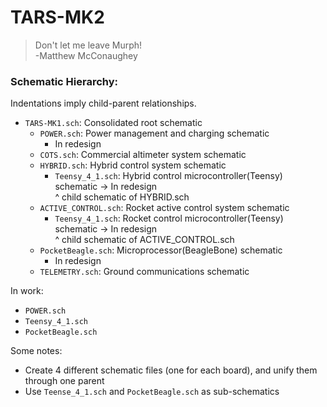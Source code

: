 # TARS-MK2

> Don't let me leave Murph!\
> -Matthew McConaughey
    
### Schematic Hierarchy:

Indentations imply child-parent relationships.

- `TARS-MK1.sch`: Consolidated root schematic
  - `POWER.sch`: Power management and charging schematic
    - In redesign
  - `COTS.sch`: Commercial altimeter system schematic
  - `HYBRID.sch`: Hybrid control system schematic
    - `Teensy_4_1.sch`: Hybrid control microcontroller(Teensy) schematic -> In redesign\
    ^ child schematic of HYBRID.sch
  - `ACTIVE_CONTROL.sch`: Rocket active control system schematic
    - `Teensy_4_1.sch`: Rocket control microcontroller(Teensy) schematic -> In redesign\
    ^ child schematic of ACTIVE_CONTROL.sch
  - `PocketBeagle.sch`: Microprocessor(BeagleBone) schematic
    - In redesign
  - `TELEMETRY.sch`: Ground communications schematic
  
In work:
- `POWER.sch`
- `Teensy_4_1.sch`
- `PocketBeagle.sch`

Some notes:
- Create 4 different schematic files (one for each board), and unify them through one parent
- Use `Teense_4_1.sch` and `PocketBeagle.sch` as sub-schematics
